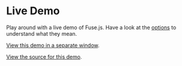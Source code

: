 # Live Demo

Play around with a live demo of Fuse.js. Have a look at the [options](api/options.html) to understand what they mean.

[View this demo in a separate window](https://o568p.csb.app/).

[View the source for this demo](https://codesandbox.io/s/fuse-options-demo-embedded-o568p?file=/src/components/Fuse.vue).

<!--
::: slot middle
Modify the `options` and/or `pattern`:
::: -->

<ClientOnly>
  <Demo />
</ClientOnly>
